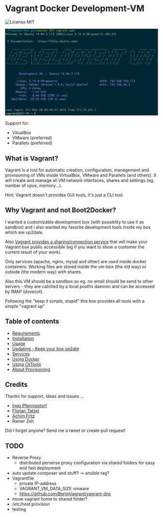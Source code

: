# Vagrant Docker Development-VM

![License MIT](https://img.shields.io/badge/license-MIT-blue.svg?style=flat)

![Vagrant Development VM login](/documentation/VagrantVM.png)

Support for:

- VitualBox
- VMware (preferred)
- Parallels (preferred)

## What is Vagrant?

Vagrant is a tool for automatic creation, configuration, management and provisioning of VMs inside VirtualBox, VMware and Parallels (and others).
It will create and manage all VM network interfaces, shares and settings  (eg. number of cpus, memory...).

Hint: Vagrant doesn't provides GUI tools, it's just a CLI tool.

## Why Vagrant and not Boot2Docker?

I wanted a customizable development box (with possiblity to use it as sandbox) and i also wanted my favorite
development tools inside my box which are up2date.

Also [Vagrant provides a sharing/connection service](http://docs.vagrantup.com/v2/share/) that will make
your Vagrant box public accessible (eg if you want to show a customer the current result of your work).

Only services (apache, nginx, mysql and other) are used inside docker containers.
Working files are stored inside the vm-box (the old way) or outside (the modern way) with shares.

Also this VM should be a sandbox so eg. no email should be send to other servers - they are catched by a
local postfix daemon and can be accessed by IMAP (dovecot).

Following the "keep it simple, stupid" this box provides all tools with a simple "vagrant up"

## Table of contents

- [Requirements](/documentation/REQUIREMENTS.md)
- [Installation](/documentation/INSTALL.md)
- [Usage](/documentation/USAGE.md)
- [Updating - Keep your box up2ate](/documentation/UPDATE.md)
- [Services](/documentation/SERVICES.md)
- [Using Docker](/documentation/DOCKER.md)
- [Using CliTools](/documentation/CLITOOLS.md)
- [About Provisioning](/documentation/PROVISION.md)

## Credits

Thanks for support, ideas and issues ...
- [Ingo Pfennigstorf](https://twitter.com/krautsock)
- [Florian Tatzel](https://twitter.com/PanadeEdu)
- [Achim Fritz](https://twitter.com/achimfritz73)
- Rainer Zeh

Did I forget anyone? Send me a tweet or create pull request!

## TODO
- Reverse Proxy
  - distributed perverse proxy configuration via shared folders for easy and fast deployment
- auto update composer and stuff? -> ansible tag?
- Vagrantfile
  - private IP-address
  - VAGRANT_VM_DATA_SIZE vmware
  - https://github.com/BerlinVagrant/vagrant-dns
- move vagrant home to shared folder?
- /etc/host provision
- testing
